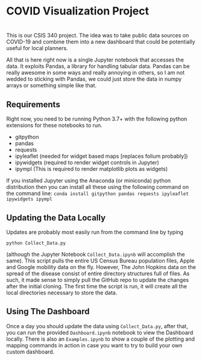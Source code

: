 # COVID Visualization Project
# 
This is our CSIS 340 project.  The idea was to take public data sources on
COVID-19 and combine them into a new dashboard that could be potentially
useful for local planners.

All that is here right now is a single Jupyter notebook that accesses the
data. It exploits Pandas, a library for handling tabular data.  Pandas can be
really awesome in some ways and really annoying in others, so I am not wedded
to sticking with Pandas, we could just store the data in numpy arrays or
something simple like that.

## Requirements
Right now, you need to be running Python 3.7+ with the following python extensions for these notebooks to run.

- gitpython 
- pandas
- requests
- ipyleaflet (needed for widget based maps [replaces folium probably])
- ipywidgets (required to render widget controls in Jupyter)
- ipympl     (This is required to render matplotlib plots as widgets)

If you installed Jupyter using the Anaconda (or miniconda) python distribution
then you can install all these using the following command on the command
line: `conda install gitpython pandas requests ipyleaflet ipywidgets ipympl`

## Updating the Data Locally

Updates are probably most easily run from the command line by typing 

`python Collect_Data.py`  

(although the Jupyter Notebook `Collect_Data.ipynb` will accomplish the same).  This script pulls the entire US Census Bureau population files, Apple and Google mobility data on the fly. However, The John Hopkins data on the spread of the disease consist of entire directory structures full of files.  As such, it made sense to simply pull the GitHub repo to update the changes after the initial cloning.  The first time the script is run, it will create all the local directories necessary to store the data.

## Using The Dashboard

Once a day you should update the data using `Collect_Data.py`, after that, you can run the provided `Dashboard.ipynb` notebook to view the Dashboard locally.  There is also an `Examples.ipynb` to show a couple of the plotting and mapping commands in action in case you want to try to build your own custom dashboard.